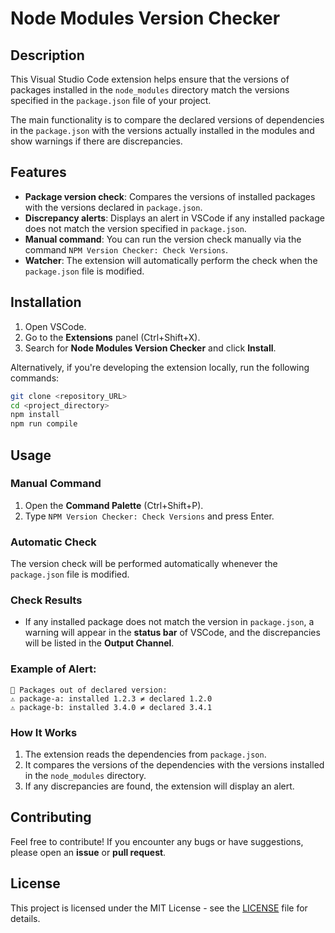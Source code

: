 # Node Modules Version Checker

## Description

This Visual Studio Code extension helps ensure that the versions of packages installed in the `node_modules` directory match the versions specified in the `package.json` file of your project.

The main functionality is to compare the declared versions of dependencies in the `package.json` with the versions actually installed in the modules and show warnings if there are discrepancies.

## Features

- **Package version check**: Compares the versions of installed packages with the versions declared in `package.json`.
- **Discrepancy alerts**: Displays an alert in VSCode if any installed package does not match the version specified in `package.json`.
- **Manual command**: You can run the version check manually via the command `NPM Version Checker: Check Versions`.
- **Watcher**: The extension will automatically perform the check when the `package.json` file is modified.

## Installation

1. Open VSCode.
2. Go to the **Extensions** panel (Ctrl+Shift+X).
3. Search for **Node Modules Version Checker** and click **Install**.

Alternatively, if you're developing the extension locally, run the following commands:

```bash
git clone <repository_URL>
cd <project_directory>
npm install
npm run compile
```

## Usage

### Manual Command

1. Open the **Command Palette** (Ctrl+Shift+P).
2. Type `NPM Version Checker: Check Versions` and press Enter.

### Automatic Check

The version check will be performed automatically whenever the `package.json` file is modified.

### Check Results

- If any installed package does not match the version in `package.json`, a warning will appear in the **status bar** of VSCode, and the discrepancies will be listed in the **Output Channel**.

### Example of Alert:

```
🚨 Packages out of declared version:
⚠️ package-a: installed 1.2.3 ≠ declared 1.2.0
⚠️ package-b: installed 3.4.0 ≠ declared 3.4.1
```

### How It Works

1. The extension reads the dependencies from `package.json`.
2. It compares the versions of the dependencies with the versions installed in the `node_modules` directory.
3. If any discrepancies are found, the extension will display an alert.

## Contributing

Feel free to contribute! If you encounter any bugs or have suggestions, please open an **issue** or **pull request**.

## License

This project is licensed under the MIT License - see the [LICENSE](LICENSE) file for details.
